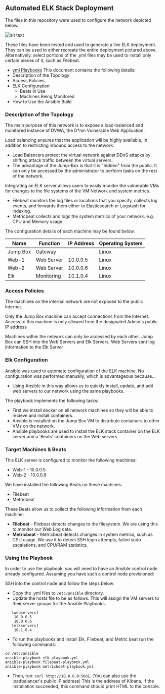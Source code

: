 ## Automated ELK Stack Deployment

The files in this repository were used to configure the network depicted below.

![alt text](https://github.com/rafael-mustafin-thatorn/Homework/blob/main/Diagrams/ELK.png)

These files have been tested and used to generate a live ELK deployment. They can be used to either recreate the entire deployment pictured above. Alternatively, select portions of the .yml files may be used to install only certain pieces of it, such as Filebeat.

  - [yml Playbooks](https://github.com/rafael-mustafin-thatorn/Homework/blob/main/Ansible/filebeat-playbook.yml)
This document contains the following details:
- Description of the Topology
- Access Policies
- ELK Configuration
  - Beats in Use
  - Machines Being Monitored
- How to Use the Ansible Build


### Description of the Topology

The main purpose of this network is to expose a load-balanced and monitored instance of DVWA, the D*mn Vulnerable Web Application.

Load balancing ensures that the application will be highly available, in addition to restricting inbound access to the network.
- Load Balancers protect the virtual network against DDoS attacks by shifting attack traffic between the virtual servers. 
- The advantage of the Jump-Box is that it is "hidden" from the public. It can only be accessed by the administrator to perform tasks on the rest of the network.

Integrating an ELK server allows users to easily monitor the vulnerable VMs for changes to the file systems of the VM Network and system metrics.
- Filebeat monitors the log files or locations that you specify, collects log events, and forwards them either to Elasticsearch or Logstash for indexing.
- Metricbeat collects and logs the system metrics of your network. e.g. CPU and Memory usage

The configuration details of each machine may be found below.

| Name     | Function  | IP Address | Operating System |
|----------|-----------|------------|------------------|
| Jump Box | Gateway   |            | Linux            |
| Web-1    | Web Server| 10.0.0.5   | Linux            |
| Web-2    | Web Server| 10.0.0.6   | Linux            |
| Elk      | Monitoring| 10.1.0.4   | Linux            |

### Access Policies

The machines on the internal network are not exposed to the public Internet. 

Only the Jump Box machine can accept connections from the Internet. Access to this machine is only allowed from the designated Admin's public IP address

Machines within the network can only be accessed by each other. Jump Box can SSH into the Web Servers and Elk Servers. Web Servers sent log information to the Elk Server



### Elk Configuration

Ansible was used to automate configuration of the ELK machine. No configuration was performed manually, which is advantageous because...
- Using Ansible in this way allows us to quickly install, update, and add web servers to our network using the same playbooks.

The playbook implements the following tasks:
- First we install docker on all network machines so they will be able to recieve and install containers. 
- Ansible is installed on the Jump Box VM to distribute containers to other VMs on the network. 
- Ansible playbooks are used to install the ELK stack container on the ELK server and a 'Beats' containers on the Web servers

### Target Machines & Beats
This ELK server is configured to monitor the following machines:
- Web-1 - 10.0.0.5
- Web-2 - 10.0.0.6

We have installed the following Beats on these machines:
- Filebeat
- Metricbeat

These Beats allow us to collect the following information from each machine:
- <b>Filebeat</b> - Filebeat detects changes to the filesystem. We are using this to monitor our Web Log data. 
- <b>Metricbeat</b> - Metricbeat detects changes in system metrics, such as CPU usage. We use it to detect SSH login attempts, failed sudo escalations, and CPU/RAM statistics.


### Using the Playbook
In order to use the playbook, you will need to have an Ansible control node already configured. Assuming you have such a control node provisioned: 

SSH into the control node and follow the steps below:
- Copy the .yml files to `/etc/ansible` directory.
- Update the hosts file to be as follows. This will assign the VM servers to their server groups for the Ansible Playbooks. 
``` 
   [webservers]
    10.0.0.5
    10.0.0.6
   [elkservers]
    10.1.0.4
```
 - To run the playbooks and install Elk, Filebeat, and Metric beat run the following commands:
```
cd /etc/ansible
ansible-playbook elk-playbook.yml
ansible-playbook filebeat-playbook.yml
ansible-playbook metricbeat-playbook.yml 
```

- Then, run: `curl http://10.0.0.8:5601`. (You can also use the loadbalancer's public IP address) This is the address of Kibana. If the installation succeeded, this command should print HTML to the console.
